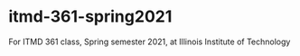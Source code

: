 # itmd-361-spring2021
For ITMD 361 class, Spring semester 2021, at Illinois Institute of Technology

